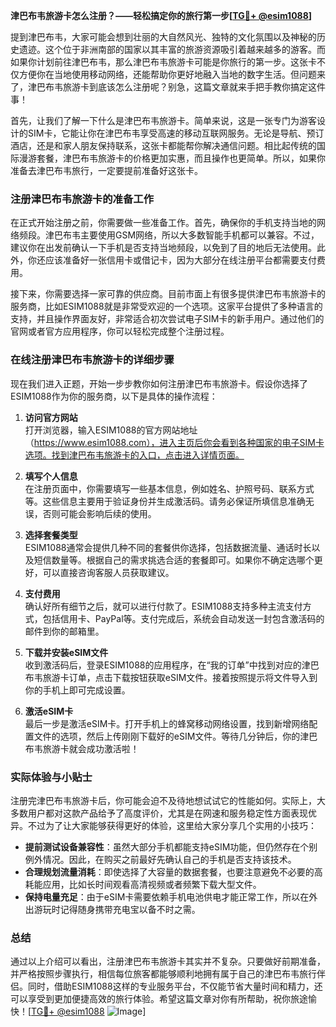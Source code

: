 **津巴布韦旅游卡怎么注册？——轻松搞定你的旅行第一步[[TG💪+ @esim1088](https://t.me/s/esim1088)]**

提到津巴布韦，大家可能会想到壮丽的大自然风光、独特的文化氛围以及神秘的历史遗迹。这个位于非洲南部的国家以其丰富的旅游资源吸引着越来越多的游客。而如果你计划前往津巴布韦，那么津巴布韦旅游卡可能是你旅行的第一步。这张卡不仅方便你在当地使用移动网络，还能帮助你更好地融入当地的数字生活。但问题来了，津巴布韦旅游卡到底该怎么注册呢？别急，这篇文章就来手把手教你搞定这件事！

首先，让我们了解一下什么是津巴布韦旅游卡。简单来说，这是一张专门为游客设计的SIM卡，它能让你在津巴布韦享受高速的移动互联网服务。无论是导航、预订酒店，还是和家人朋友保持联系，这张卡都能帮你解决通信问题。相比起传统的国际漫游套餐，津巴布韦旅游卡的价格更加实惠，而且操作也更简单。所以，如果你准备去津巴布韦旅行，一定要提前准备好这张卡。

### 注册津巴布韦旅游卡的准备工作

在正式开始注册之前，你需要做一些准备工作。首先，确保你的手机支持当地的网络频段。津巴布韦主要使用GSM网络，所以大多数智能手机都可以兼容。不过，建议你在出发前确认一下手机是否支持当地频段，以免到了目的地后无法使用。此外，你还应该准备好一张信用卡或借记卡，因为大部分在线注册平台都需要支付费用。

接下来，你需要选择一家可靠的供应商。目前市面上有很多提供津巴布韦旅游卡的服务商，比如ESIM1088就是非常受欢迎的一个选项。这家平台提供了多种语言的支持，并且操作界面友好，非常适合初次尝试电子SIM卡的新手用户。通过他们的官网或者官方应用程序，你可以轻松完成整个注册过程。

### 在线注册津巴布韦旅游卡的详细步骤

现在我们进入正题，开始一步步教你如何注册津巴布韦旅游卡。假设你选择了ESIM1088作为你的服务商，以下是具体的操作流程：

1. **访问官方网站**  
   打开浏览器，输入ESIM1088的官方网站地址（https://www.esim1088.com），进入主页后你会看到各种国家的电子SIM卡选项。找到津巴布韦旅游卡的入口，点击进入详情页面。

2. **填写个人信息**  
   在注册页面中，你需要填写一些基本信息，例如姓名、护照号码、联系方式等。这些信息主要用于验证身份并生成激活码。请务必保证所填信息准确无误，否则可能会影响后续的使用。

3. **选择套餐类型**  
   ESIM1088通常会提供几种不同的套餐供你选择，包括数据流量、通话时长以及短信数量等。根据自己的需求挑选合适的套餐即可。如果你不确定选哪个更好，可以直接咨询客服人员获取建议。

4. **支付费用**  
   确认好所有细节之后，就可以进行付款了。ESIM1088支持多种主流支付方式，包括信用卡、PayPal等。支付完成后，系统会自动发送一封包含激活码的邮件到你的邮箱里。

5. **下载并安装eSIM文件**  
   收到激活码后，登录ESIM1088的应用程序，在“我的订单”中找到对应的津巴布韦旅游卡订单，点击下载按钮获取eSIM文件。接着按照提示将文件导入到你的手机上即可完成设置。

6. **激活eSIM卡**  
   最后一步是激活eSIM卡。打开手机上的蜂窝移动网络设置，找到新增网络配置文件的选项，然后上传刚刚下载好的eSIM文件。等待几分钟后，你的津巴布韦旅游卡就会成功激活啦！

### 实际体验与小贴士

注册完津巴布韦旅游卡后，你可能会迫不及待地想试试它的性能如何。实际上，大多数用户都对这款产品给予了高度评价，尤其是在网速和服务稳定性方面表现优异。不过为了让大家能够获得更好的体验，这里给大家分享几个实用的小技巧：

- **提前测试设备兼容性**：虽然大部分手机都能支持eSIM功能，但仍然存在个别例外情况。因此，在购买之前最好先确认自己的手机是否支持该技术。
- **合理规划流量消耗**：即使选择了大容量的数据套餐，也要注意避免不必要的高耗能应用，比如长时间观看高清视频或者频繁下载大型文件。
- **保持电量充足**：由于eSIM卡需要依赖手机电池供电才能正常工作，所以在外出游玩时记得随身携带充电宝以备不时之需。

### 总结

通过以上介绍可以看出，注册津巴布韦旅游卡其实并不复杂。只要做好前期准备，并严格按照步骤执行，相信每位旅客都能够顺利地拥有属于自己的津巴布韦旅行伴侣。同时，借助ESIM1088这样的专业服务平台，不仅能节省大量时间和精力，还可以享受到更加便捷高效的旅行体验。希望这篇文章对你有所帮助，祝你旅途愉快！[[TG💪+ @esim1088](https://t.me/s/esim1088) ![Image](https://i.postimg.cc/4NQfJmqS/Snipaste-2025-05-13-00-14-12.png)]